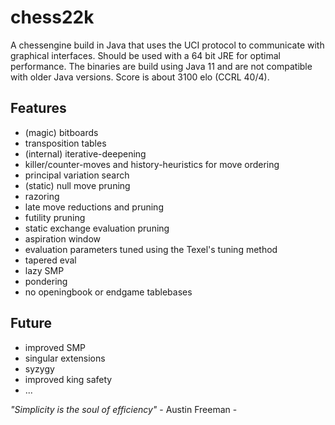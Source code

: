 # chess22k

A chessengine build in Java that uses the UCI protocol to communicate with graphical interfaces.
Should be used with a 64 bit JRE for optimal performance.
The binaries are build using Java 11 and are not compatible with older Java versions.
Score is about 3100 elo (CCRL 40/4).

## Features
- (magic) bitboards
- transposition tables
- (internal) iterative-deepening
- killer/counter-moves and history-heuristics for move ordering
- principal variation search
- (static) null move pruning
- razoring
- late move reductions and pruning
- futility pruning
- static exchange evaluation pruning
- aspiration window
- evaluation parameters tuned using the Texel's tuning method
- tapered eval
- lazy SMP
- pondering
- no openingbook or endgame tablebases


## Future
- improved SMP
- singular extensions
- syzygy
- improved king safety
- ...


_"Simplicity is the soul of efficiency"_       - Austin Freeman -
	